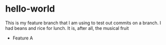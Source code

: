 # hello-world

This is my feature branch that I am using to test out commits on a branch.
I had beans and rice for lunch. It is, after all, the musical fruit

- Feature A
